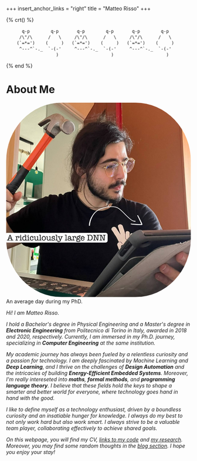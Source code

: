 +++
insert_anchor_links = "right"
title = "Matteo Risso"
+++

{% crt() %}
```
      q-p        q-p       q-p        q-p       q-p        q-p  
     /\"/\      /   \     /\"/\      /   \     /\"/\      /   \ 
    (`=*=')    (     )   (`=*=')    (     )   (`=*=')    (     )
     ^---^`-._  `-(-'     ^---^`-._  `-(-'     ^---^`-._  `-(-' 
                   )                    )                    )
```
{% end %}

# About Me
<aside>
<img class="full_bleed " style="border-radius: 30%;" alt="An average day during my PhD." src="me.jpg" />
An average day during my PhD.
</aside>

*Hi! I am Matteo Risso.*

*I hold a Bachelor's degree in Physical Engineering and a Master's degree in **Electronic Engineering** from Politecnico di Torino in Italy, awarded in 2018 and 2020, respectively. 
Currently, I am immersed in my Ph.D. journey, specializing in **Computer Engineering** at the same institution.*

*My academic journey has always been fueled by a relentless curiosity and a passion for technology. I am deeply fascinated by Machine Learning and **Deep Learning**, and I thrive on the challenges of **Design Automation** and the intricacies of building **Energy-Efficient Embedded Systems**. Moreover, I'm really intereseted into **maths**, **formal methods**, and **programming language theory**. I believe that these fields hold the keys to shape a smarter and better world for everyone, where technology goes hand in hand with the good.*

*I like to define myself as a technology enthusiast, driven by a boundless curiosity and an insatiable hunger for knowledge. I always do my best to not only work hard but also work smart. I always strive to be a valuable team player, collaborating effectively to achieve shared goals.*

*On this webpage, you will find my CV, [links to my code](https://github.com/matteorisso) and [my research](https://scholar.google.com/citations?user=ltE9im8AAAAJ&hl=en). Moreover, you may find some random thoughts in the [blog section](@/blog/_index.md). I hope you enjoy your stay!*